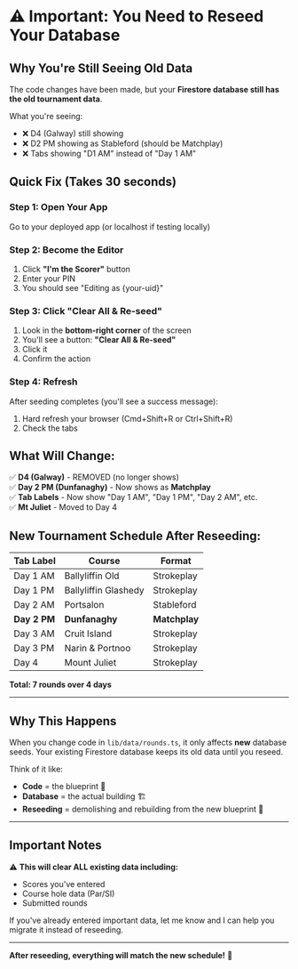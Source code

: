 # ⚠️ Important: You Need to Reseed Your Database

## Why You're Still Seeing Old Data

The code changes have been made, but your **Firestore database still has the old tournament data**. 

What you're seeing:
- ❌ D4 (Galway) still showing
- ❌ D2 PM showing as Stableford (should be Matchplay)
- ❌ Tabs showing "D1 AM" instead of "Day 1 AM"

## Quick Fix (Takes 30 seconds)

### Step 1: Open Your App
Go to your deployed app (or localhost if testing locally)

### Step 2: Become the Editor
1. Click **"I'm the Scorer"** button
2. Enter your PIN
3. You should see "Editing as {your-uid}"

### Step 3: Click "Clear All & Re-seed"
1. Look in the **bottom-right corner** of the screen
2. You'll see a button: **"Clear All & Re-seed"**
3. Click it
4. Confirm the action

### Step 4: Refresh
After seeding completes (you'll see a success message):
1. Hard refresh your browser (Cmd+Shift+R or Ctrl+Shift+R)
2. Check the tabs

## What Will Change:

✅ **D4 (Galway)** - REMOVED (no longer shows)  
✅ **Day 2 PM (Dunfanaghy)** - Now shows as **Matchplay**  
✅ **Tab Labels** - Now show "Day 1 AM", "Day 1 PM", "Day 2 AM", etc.  
✅ **Mt Juliet** - Moved to Day 4  

## New Tournament Schedule After Reseeding:

| Tab Label | Course | Format |
|-----------|--------|--------|
| Day 1 AM | Ballyliffin Old | Strokeplay |
| Day 1 PM | Ballyliffin Glashedy | Strokeplay |
| Day 2 AM | Portsalon | Stableford |
| **Day 2 PM** | **Dunfanaghy** | **Matchplay** |
| Day 3 AM | Cruit Island | Strokeplay |
| Day 3 PM | Narin & Portnoo | Strokeplay |
| Day 4 | Mount Juliet | Strokeplay |

**Total: 7 rounds over 4 days**

---

## Why This Happens

When you change code in `lib/data/rounds.ts`, it only affects **new** database seeds. Your existing Firestore database keeps its old data until you reseed.

Think of it like:
- **Code** = the blueprint 📝
- **Database** = the actual building 🏗️
- **Reseeding** = demolishing and rebuilding from the new blueprint 🔨

---

## Important Notes

⚠️ **This will clear ALL existing data including:**
- Scores you've entered
- Course hole data (Par/SI)
- Submitted rounds

If you've already entered important data, let me know and I can help you migrate it instead of reseeding.

---

**After reseeding, everything will match the new schedule!** 🎉

